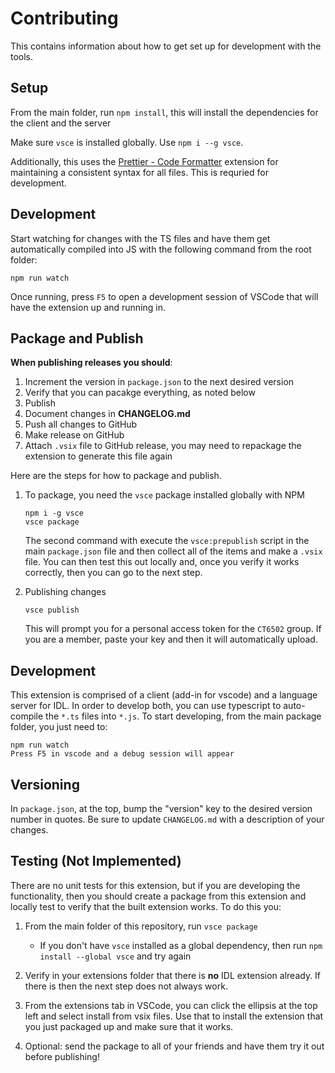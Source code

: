 # Contributing

This contains information about how to get set up for development with the tools.

## Setup

From the main folder, run `npm install`, this will install the dependencies for the client and the server

Make sure `vsce` is installed globally. Use `npm i --g vsce`.

Additionally, this uses the [Prettier - Code Formatter](https://marketplace.visualstudio.com/items?itemName=esbenp.prettier-vscode) extension for maintaining a consistent syntax for all files. This is requried for development.

## Development

Start watching for changes with the TS files and have them get automatically compiled into JS with the following command from the root folder:

```
npm run watch
```

Once running, press `F5` to open a development session of VSCode that will have the extension up and running in.

## Package and Publish

**When publishing releases you should**:

1. Increment the version in `package.json` to the next desired version
2. Verify that you can pacakge everything, as noted below
3. Publish
4. Document changes in **CHANGELOG.md**
5. Push all changes to GitHub
6. Make release on GitHub
7. Attach `.vsix` file to GitHub release, you may need to repackage the extension to generate this file again

Here are the steps for how to package and publish.

1. To package, you need the `vsce` package installed globally with NPM

    ```
    npm i -g vsce
    vsce package
    ```

    The second command with execute the `vsce:prepublish` script in the main `package.json` file and then collect all of the items and make a `.vsix` file. You can then test this out locally and, once you verify it works correctly, then you can go to the next step.

2. Publishing changes

    ```
    vsce publish
    ```

    This will prompt you for a personal access token for the `CT6502` group. If you are a member, paste your key and then it will automatically upload.

## Development

This extension is comprised of a client (add-in for vscode) and a language server for IDL. In order to develop both, you can use typescript to auto-compile the `*.ts` files into `*.js`. To start developing, from the main package folder, you just need to:

```
npm run watch
Press F5 in vscode and a debug session will appear
```

## Versioning

In `package.json`, at the top, bump the "version" key to the desired version number in quotes. Be sure to update `CHANGELOG.md` with a description of your changes.

## Testing (Not Implemented)

There are no unit tests for this extension, but if you are developing the functionality, then you should create a package from this extension and locally test to verify that the built extension works. To do this you:

1. From the main folder of this repository, run `vsce package`

    - If you don't have `vsce` installed as a global dependency, then run `npm install --global vsce` and try again

2. Verify in your extensions folder that there is **no** IDL extension already. If there is then the next step does not always work.

3. From the extensions tab in VSCode, you can click the ellipsis at the top left and select install from vsix files. Use that to install the extension that you just packaged up and make sure that it works.

4. Optional: send the package to all of your friends and have them try it out before publishing!
